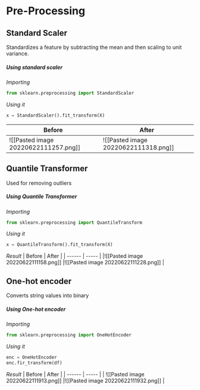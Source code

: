 # Pre-Processing
## Standard Scaler
Standardizes a feature by subtracting the mean and then scaling to unit variance.

##### Using standard scaler
*Importing*
```Python 
from sklearn.preprocessing import StandardScaler
```

*Using it*
```Python 
x = StandardScaler().fit_transform(X)
```

| Before | After |
| ------ | ----- |
|![[Pasted image 20220622111257.png]]        |![[Pasted image 20220622111318.png]]       |


## Quantile Transformer
Used for removing outliers

##### Using Quantile Transformer
*Importing*
```Python 
from sklearn.preprocessing import QuantileTransform
```

*Using it*
```Python 
x = QuantileTransform().fit_transform(X)
```

*Result*
| Before | After |
| ------ | ----- |
|![[Pasted image 20220622111158.png]]        |![[Pasted image 20220622111228.png]]       |

## One-hot encoder
Converts string values into binary

##### Using One-hot encoder
*Importing*
```Python 
from sklearn.preprocessing import OneHotEncoder
```

*Using it*
```Python
enc = OneHotEncoder
enc.fir_transform(df)
```

*Result*
| Before | After |
| ------ | ----- |
| ![[Pasted image 20220622111913.png]]       |![[Pasted image 20220622111932.png]]       |
